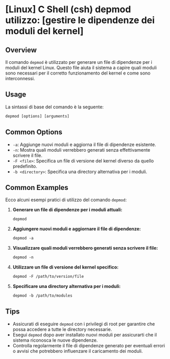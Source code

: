 # [Linux] C Shell (csh) depmod utilizzo: [gestire le dipendenze dei moduli del kernel]

## Overview
Il comando `depmod` è utilizzato per generare un file di dipendenze per i moduli del kernel Linux. Questo file aiuta il sistema a capire quali moduli sono necessari per il corretto funzionamento del kernel e come sono interconnessi.

## Usage
La sintassi di base del comando è la seguente:

```csh
depmod [options] [arguments]
```

## Common Options
- `-a`: Aggiunge nuovi moduli e aggiorna il file di dipendenze esistente.
- `-n`: Mostra quali moduli verrebbero generati senza effettivamente scrivere il file.
- `-F <file>`: Specifica un file di versione del kernel diverso da quello predefinito.
- `-b <directory>`: Specifica una directory alternativa per i moduli.

## Common Examples
Ecco alcuni esempi pratici di utilizzo del comando `depmod`:

1. **Generare un file di dipendenze per i moduli attuali:**
   ```csh
   depmod
   ```

2. **Aggiungere nuovi moduli e aggiornare il file di dipendenze:**
   ```csh
   depmod -a
   ```

3. **Visualizzare quali moduli verrebbero generati senza scrivere il file:**
   ```csh
   depmod -n
   ```

4. **Utilizzare un file di versione del kernel specifico:**
   ```csh
   depmod -F /path/to/version/file
   ```

5. **Specificare una directory alternativa per i moduli:**
   ```csh
   depmod -b /path/to/modules
   ```

## Tips
- Assicurati di eseguire `depmod` con i privilegi di root per garantire che possa accedere a tutte le directory necessarie.
- Esegui `depmod` dopo aver installato nuovi moduli per assicurarti che il sistema riconosca le nuove dipendenze.
- Controlla regolarmente il file di dipendenze generato per eventuali errori o avvisi che potrebbero influenzare il caricamento dei moduli.